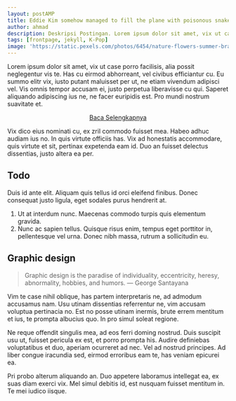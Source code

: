 ```yaml
---
layout: postAMP
title: Eddie Kim somehow managed to fill the plane with poisonous snakes
author: ahmad
description: Deskripsi Postingan. Lorem ipsum dolor sit amet, vix ut case porro facilisis, alia possit neglegentur vis te.
tags: [frontpage, jekyll, K-Pop]
image: 'https://static.pexels.com/photos/6454/nature-flowers-summer-branches-large.jpg'
---
```


Lorem ipsum dolor sit amet, vix ut case porro facilisis, alia possit neglegentur vis te. Has cu eirmod abhorreant, vel civibus efficiantur cu. Eu summo elitr vix, iusto putant maluisset per ut, ne etiam vivendum adipisci vel. Vis omnis tempor accusam ei, justo perpetua liberavisse cu qui. Saperet aliquando adipiscing ius ne, ne facer euripidis est. Pro mundi nostrum suavitate et.

<p style="text-align: center;"><a href="{{ page.url | replace: '/amp', '' }}">Baca Selengkapnya</a></p>

<div id="blur">
<p>
Vix dico eius nominati cu, ex zril commodo fuisset mea. Habeo adhuc audiam ius no. In quis virtute officiis has. Vix ad honestatis accommodare, quis virtute et sit, pertinax expetenda eam id. Duo an fuisset delectus dissentias, justo altera ea per.
</p>

<h2>Todo</h2>
<p>
Duis id ante elit. Aliquam quis tellus id orci eleifend finibus. Donec consequat justo ligula, eget sodales purus hendrerit at.
</p>
<ol>
<li>Ut at interdum nunc. Maecenas commodo turpis quis elementum gravida.</li>
<li>Nunc ac sapien tellus. Quisque risus enim, tempus eget porttitor in, pellentesque vel urna. Donec nibh massa, rutrum a sollicitudin eu.</li>
</ol>

<h2>Graphic design</h2>

<blockquote> Graphic design is the paradise of individuality, eccentricity, heresy, abnormality, hobbies, and humors. — George Santayana</blockquote>
<p>
Vim te case nihil oblique, has partem interpretaris ne, ad admodum accusamus nam. Usu utinam dissentias referrentur ne, vim accusam voluptua pertinacia no. Est no posse utinam inermis, brute errem mentitum et ius, te prompta albucius quo. In pro simul soleat regione.
</p>
<p>
Ne reque offendit singulis mea, ad eos ferri doming nostrud. Duis suscipit usu ut, fuisset pericula ex est, et porro prompta his. Audire definiebas voluptatibus et duo, aperiam ocurreret ad nec. Vel ad nostrud principes. Ad liber congue iracundia sed, eirmod erroribus eam te, has veniam epicurei ea.
</p>
<p>
Pri probo alterum aliquando an. Duo appetere laboramus intellegat ea, ex suas diam exerci vix. Mel simul debitis id, est nusquam fuisset mentitum in. Te mei iudico iisque.
</p>
</div>
